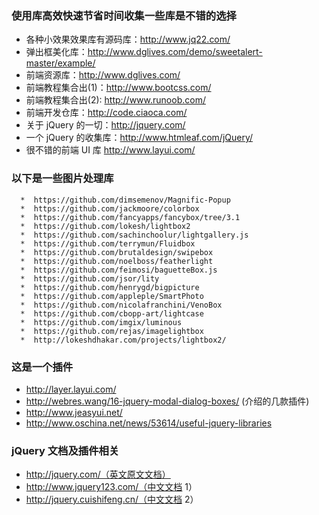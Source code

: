 ### 使用库高效快速节省时间收集一些库是不错的选择
* 各种小效果效果库有源码库：http://www.jq22.com/
* 弹出框美化库：http://www.dglives.com/demo/sweetalert-master/example/
* 前端资源库：http://www.dglives.com/
* 前端教程集合出(1)：http://www.bootcss.com/
* 前端教程集合出(2): http://www.runoob.com/
* 前端开发仓库：http://code.ciaoca.com/
* 关于 jQuery 的一切：http://jquery.com/
* 一个 jQuery 的收集库：http://www.htmleaf.com/jQuery/
* 很不错的前端 UI 库 http://www.layui.com/
### 以下是一些图片处理库
      *  https://github.com/dimsemenov/Magnific-Popup
      *  https://github.com/jackmoore/colorbox
      *  https://github.com/fancyapps/fancybox/tree/3.1
      *  https://github.com/lokesh/lightbox2
      *  https://github.com/sachinchoolur/lightgallery.js
      *  https://github.com/terrymun/Fluidbox
      *  https://github.com/brutaldesign/swipebox
      *  https://github.com/noelboss/featherlight
      *  https://github.com/feimosi/baguetteBox.js
      *  https://github.com/jsor/lity
      *  https://github.com/henrygd/bigpicture
      *  https://github.com/appleple/SmartPhoto
      *  https://github.com/nicolafranchini/VenoBox
      *  https://github.com/cbopp-art/lightcase
      *  https://github.com/imgix/luminous
      *  https://github.com/rejas/imagelightbox
      *  http://lokeshdhakar.com/projects/lightbox2/

### 这是一个插件
 * http://layer.layui.com/
 * http://webres.wang/16-jquery-modal-dialog-boxes/ (介绍的几款插件)
 * http://www.jeasyui.net/
 * http://www.oschina.net/news/53614/useful-jquery-libraries

### jQuery 文档及插件相关
 * http://jquery.com/（英文原文文档）
 * http://www.jquery123.com/（中文文档 1）
 * http://jquery.cuishifeng.cn/（中文文档 2）
